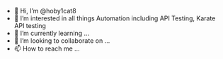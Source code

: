 - 👋 Hi, I’m @hoby1cat8
- 👀 I’m interested in all things Automation including API Testing, Karate API testing 
- 🌱 I’m currently learning ...
- 💞️ I’m looking to collaborate on ...
- 📫 How to reach me ...

<!---
hoby1cat8/hoby1cat8 is a ✨ special ✨ repository because its `README.md` (this file) appears on your GitHub profile.
You can click the Preview link to take a look at your changes.
--->
